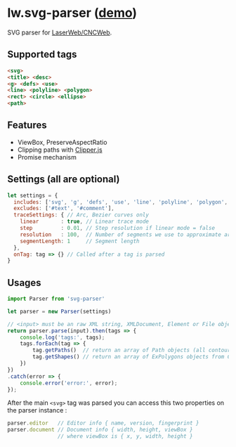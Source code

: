 # lw.svg-parser ([demo](https://lautr3k.github.io/lw.svg-parser/dist/example/))
SVG parser for [LaserWeb/CNCWeb](https://github.com/LaserWeb/LaserWeb4).

## Supported tags
```html
<svg>
<title> <desc>
<g> <defs> <use>
<line> <polyline> <polygon>
<rect> <circle> <ellipse>
<path>
```

## Features
- ViewBox, PreserveAspectRatio
- Clipping paths with [Clipper.js](https://sourceforge.net/projects/jsclipper/)
- Promise mechanism

## Settings (all are optional)
```javascript
let settings = {
  includes: ['svg', 'g', 'defs', 'use', 'line', 'polyline', 'polygon', 'rect', 'circle', 'ellipse', 'path', 'title', 'desc'],
  excludes: ['#text', '#comment'],
  traceSettings: { // Arc, Bezier curves only
    linear       : true, // Linear trace mode
    step         : 0.01, // Step resolution if linear mode = false
    resolution   : 100,  // Number of segments we use to approximate arc length
    segmentLength: 1     // Segment length
  },
  onTag: tag => {} // Called after a tag is parsed
}
```

## Usages
```javascript
import Parser from 'svg-parser'

let parser = new Parser(settings)

// <input> must be an raw XML string, XMLDocument, Element or File object
return parser.parse(input).then(tags => {
    console.log('tags:', tags);
    tags.forEach(tag => {
        tag.getPaths()  // return an array of Path objects (all contours + holes)
        tag.getShapes() // return an array of ExPolygons objects from Clipper.js (filled shapes)
    })
})
.catch(error => {
    console.error('error:', error);
});
```

After the main `<svg>` tag was parsed you can access this two properties on the parser instance :

```javascript
parser.editor   // Editor info { name, version, fingerprint }
parser.document // Document info { width, height, viewBox }
                // where viewBox is { x, y, width, height }
```
